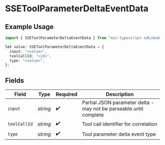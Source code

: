 # SSEToolParameterDeltaEventData

## Example Usage

```typescript
import { SSEToolParameterDeltaEventData } from "mix-typescript-sdk/models";

let value: SSEToolParameterDeltaEventData = {
  input: "<value>",
  toolCallId: "<id>",
  type: "<value>",
};
```

## Fields

| Field                                                              | Type                                                               | Required                                                           | Description                                                        |
| ------------------------------------------------------------------ | ------------------------------------------------------------------ | ------------------------------------------------------------------ | ------------------------------------------------------------------ |
| `input`                                                            | *string*                                                           | :heavy_check_mark:                                                 | Partial JSON parameter delta - may not be parseable until complete |
| `toolCallId`                                                       | *string*                                                           | :heavy_check_mark:                                                 | Tool call identifier for correlation                               |
| `type`                                                             | *string*                                                           | :heavy_check_mark:                                                 | Tool parameter delta event type                                    |